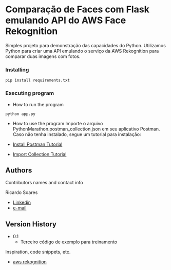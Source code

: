 # Comparação de Faces com Flask emulando API do AWS Face Rekognition

Simples projeto para demonstração das capacidades do Python. Utilizamos Python para criar uma API emulando o serviço da AWS Rekognition para comparar duas imagens com fotos.


### Installing
```
pip install requirements.txt
```

### Executing program

* How to run the program
```
python app.py
```

* How to use the program
Importe o arquivo PythonMarathon.postman_collection.json em seu aplicativo Postman. Caso não tenha instalado, segue um tutorial para instalação:

* [Install Postman Tutorial](https://www.youtube.com/watch?v=VP_8qD6GXK0&list=PLox9xfUeaKQ77PsKGGzIBVV5avdrAYFX_)
* [Import Collection Tutorial](https://www.youtube.com/watch?v=-7k5ww-mFJk)

## Authors

Contributors names and contact info

Ricardo Soares
* [Linkedin](https://www.linkedin.com/in/ricardo-do-amaral-soares-8378174/)
* [e-mail](ricardo.a.soares@global.ntt)

## Version History

* 0.1
    * Terceiro código de exemplo para treinamento

Inspiration, code snippets, etc.
* [aws rekognition](https://aws.amazon.com/pt/rekognition/)
